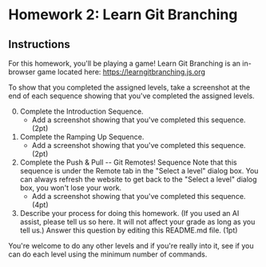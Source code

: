 # Homework 2: Learn Git Branching

## Instructions

For this homework, you'll be playing a game! Learn Git Branching is an in-browser game located here: https://learngitbranching.js.org

To show that you completed the assigned levels, take a screenshot at the end of each sequence showing that you've completed the assigned levels.

0. Complete the Introduction Sequence.
   * Add a screenshot showing that you've completed this sequence. (2pt)
1. Complete the Ramping Up Sequence.
    * Add a screenshot showing that you've completed this sequence. (2pt)
2. Complete the Push & Pull -- Git Remotes! Sequence Note that this sequence is under the Remote tab in the "Select a level" dialog box. You can always refresh the website to get back to the "Select a level" dialog box, you won't lose your work.
    * Add a screenshot showing that you've completed this sequence. (4pt)
3. Describe your process for doing this homework. (If you used an AI assist, please tell us so here. It will not affect your grade as long as you tell us.) Answer this question by editing this README.md file. (1pt)

You're welcome to do any other levels and if you're really into it, see if you can do each level using the minimum number of commands.
